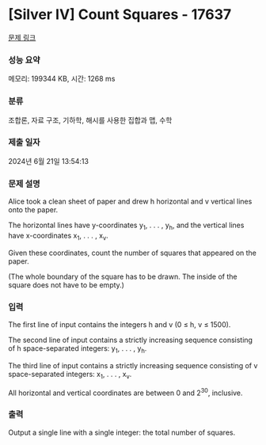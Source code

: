 # [Silver IV] Count Squares - 17637 

[문제 링크](https://www.acmicpc.net/problem/17637) 

### 성능 요약

메모리: 199344 KB, 시간: 1268 ms

### 분류

조합론, 자료 구조, 기하학, 해시를 사용한 집합과 맵, 수학

### 제출 일자

2024년 6월 21일 13:54:13

### 문제 설명

<p>Alice took a clean sheet of paper and drew h horizontal and v vertical lines onto the paper.</p>

<p>The horizontal lines have y-coordinates y<sub>1</sub>, . . . , y<sub>h</sub>, and the vertical lines have x-coordinates x<sub>1</sub>, . . . , x<sub>v</sub>.</p>

<p>Given these coordinates, count the number of squares that appeared on the paper.</p>

<p>(The whole boundary of the square has to be drawn. The inside of the square does not have to be empty.)</p>

### 입력 

 <p>The first line of input contains the integers h and v (0 ≤ h, v ≤ 1500).</p>

<p>The second line of input contains a strictly increasing sequence consisting of h space-separated integers: y<sub>1</sub>, . . . , y<sub>h</sub>.</p>

<p>The third line of input contains a strictly increasing sequence consisting of v space-separated integers: x<sub>1</sub>, . . . , x<sub>v</sub>.</p>

<p>All horizontal and vertical coordinates are between 0 and 2<sup>30</sup>, inclusive.</p>

### 출력 

 <p>Output a single line with a single integer: the total number of squares.</p>

